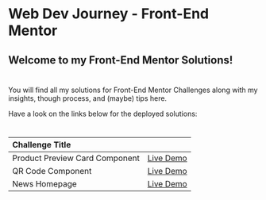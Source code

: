 # Web Dev Journey - Front-End Mentor

## Welcome to my Front-End Mentor Solutions!
#
You will find all my solutions for Front-End Mentor Challenges along with my insights, though process, and (maybe) tips here. 

Have a look on the links below for the deployed solutions:

#

| Challenge Title      |  | 
| :---                 |    :----:   | 
| Product Preview Card Component     | [Live Demo](https://fem-challenge-product-preview-card.netlify.app/) |        
| QR Code Component   | [Live Demo](https://fem-challenge-qr-code-component.netlify.app/) | 
| News Homepage   | [Live Demo](https://fem-challenge-news-homepage.netlify.app/) |        


